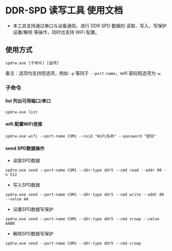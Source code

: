 # DDR-SPD 读写工具 使用文档

 - 本工具支持通过串口与设备通信，进行 DDR SPD 数据的 读取、写入、写保护设置/解除 等操作，同时也支持 WiFi 配置。

## 使用方式
```
spdrw.exe [子命令] [选项]
```

备注：选项均支持短选项，例如  `-p` 等同于 `--port-name`，wifi 密码短选项为`-w`.

### 子命令

#### list 列出可用端口/串口
```
spdrw.exe list
```

#### wifi 配置WiFi连接
```
spdrw.exe wifi --port-name COM1 --ssid "WiFi名称" --password "密码"
```

#### send SPD数据操作

 - 读取SPD数据  
```
spdrw.exe send --port-name COM1 --ddr-type ddr5 --cmd read --addr 00 -n 512
```

 - 写入SPD数据
```
spdrw.exe send --port-name COM1 --ddr-type ddr5 --cmd write --addr 00 --value AA
```

 - 设置SPD数据写保护
```
spdrw.exe send --port-name COM1 --ddr-type ddr5 --cmd srswp --value AABB
```

 - 解除SPD数据写保护
```
spdrw.exe send --port-name COM1 --ddr-type ddr5 --cmd crswp
```
